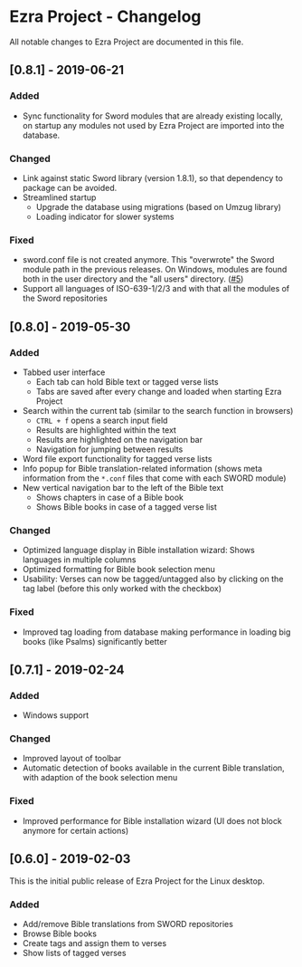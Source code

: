 # Ezra Project - Changelog
All notable changes to Ezra Project are documented in this file.

<!--
## [Unreleased]
-->

## [0.8.1] - 2019-06-21
### Added
* Sync functionality for Sword modules that are already existing locally, on startup any modules not used by Ezra Project are imported into the database.

### Changed
* Link against static Sword library (version 1.8.1), so that dependency to package can be avoided.
* Streamlined startup
  * Upgrade the database using migrations (based on Umzug library)
  * Loading indicator for slower systems

### Fixed
* sword.conf file is not created anymore. This "overwrote" the Sword module path in the previous releases. On Windows, modules are found both in the user directory and the "all users" directory. ([#5][i5])
* Support all languages of ISO-639-1/2/3 and with that all the modules of the Sword repositories

[i5]: https://github.com/tobias-klein/ezra-project/issues/5


## [0.8.0] - 2019-05-30
### Added
* Tabbed user interface
  * Each tab can hold Bible text or tagged verse lists
  * Tabs are saved after every change and loaded when starting Ezra Project
* Search within the current tab (similar to the search function in browsers)
  * `CTRL + f` opens a search input field
  * Results are highlighted within the text
  * Results are highlighted on the navigation bar
  * Navigation for jumping between results
* Word file export functionality for tagged verse lists
* Info popup for Bible translation-related information (shows meta information from the `*.conf` files that come with each SWORD module)
* New vertical navigation bar to the left of the Bible text
  * Shows chapters in case of a Bible book
  * Shows Bible books in case of a tagged verse list

### Changed
* Optimized language display in Bible installation wizard: Shows languages in multiple columns
* Optimized formatting for Bible book selection menu
* Usability: Verses can now be tagged/untagged also by clicking on the tag label (before this only worked with the checkbox)

### Fixed
* Improved tag loading from database making performance in loading big books (like Psalms) significantly better


## [0.7.1] - 2019-02-24
### Added
* Windows support

### Changed
* Improved layout of toolbar
* Automatic detection of books available in the current Bible translation, with adaption of the book selection menu

### Fixed
* Improved performance for Bible installation wizard (UI does not block anymore for certain actions)

## [0.6.0] - 2019-02-03
This is the initial public release of Ezra Project for the Linux desktop.
### Added
* Add/remove Bible translations from SWORD repositories
* Browse Bible books
* Create tags and assign them to verses
* Show lists of tagged verses
